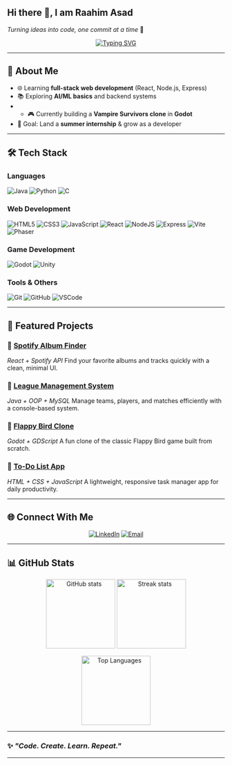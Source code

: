 ## Hi there 👋, I am Raahim Asad

*Turning ideas into code, one commit at a time* 🚀

<p align="center">
  <a href="https://github.com/raahim152">
    <img src="https://readme-typing-svg.demolab.com?font=Fira+Code&size=24&pause=1000&color=00C2FF&center=true&vCenter=true&width=435&lines=Frontend+Developer;Web+Developer;Game+Developer;Software+Engineer+in+Making" alt="Typing SVG" />
  </a>
</p>


---

## 👋 **About Me**

* 🌐 Learning **full-stack web development** (React, Node.js, Express)
* 📚 Exploring **AI/ML basics** and backend systems
* * 🎮 Currently building a **Vampire Survivors clone** in **Godot**
* 🎯 Goal: Land a **summer internship** & grow as a developer

---

## 🛠️ **Tech Stack**

### **Languages**

![Java](https://img.shields.io/badge/Java-ED8B00?style=for-the-badge\&logo=openjdk\&logoColor=white)
![Python](https://img.shields.io/badge/Python-3776AB?style=for-the-badge\&logo=python\&logoColor=white)
![C](https://img.shields.io/badge/C-A8B9CC?style=for-the-badge\&logo=c\&logoColor=black)

### **Web Development**

![HTML5](https://img.shields.io/badge/HTML5-E34F26?style=for-the-badge\&logo=html5\&logoColor=white)
![CSS3](https://img.shields.io/badge/CSS3-1572B6?style=for-the-badge\&logo=css3\&logoColor=white)
![JavaScript](https://img.shields.io/badge/JavaScript-F7DF1E?style=for-the-badge\&logo=javascript\&logoColor=black)
![React](https://img.shields.io/badge/React-20232A?style=for-the-badge\&logo=react\&logoColor=61DAFB)
![NodeJS](https://img.shields.io/badge/Node.js-43853D?style=for-the-badge\&logo=node.js\&logoColor=white)
![Express](https://img.shields.io/badge/Express-000000?style=for-the-badge\&logo=express\&logoColor=white)
![Vite](https://img.shields.io/badge/Vite-646CFF?style=for-the-badge&logo=vite&logoColor=white)
![Phaser](https://img.shields.io/badge/Phaser-002855?style=for-the-badge&logo=phaser&logoColor=white)


### **Game Development**

![Godot](https://img.shields.io/badge/Godot-478CBF?style=for-the-badge\&logo=godot-engine\&logoColor=white)
![Unity](https://img.shields.io/badge/Unity-000000?style=for-the-badge\&logo=unity\&logoColor=white)

### **Tools & Others**

![Git](https://img.shields.io/badge/Git-F05032?style=for-the-badge\&logo=git\&logoColor=white)
![GitHub](https://img.shields.io/badge/GitHub-181717?style=for-the-badge\&logo=github\&logoColor=white)
![VSCode](https://img.shields.io/badge/VS%20Code-0078D4?style=for-the-badge\&logo=visual-studio-code\&logoColor=white)

---

## 📌 **Featured Projects**

### 🔹 [Spotify Album Finder](https://github.com/raahim152/Spotify-Album-Finder)

*React + Spotify API*
Find your favorite albums and tracks quickly with a clean, minimal UI.

### 🔹 [League Management System](https://github.com/raahim152/League-Management-System)

*Java + OOP + MySQL*
Manage teams, players, and matches efficiently with a console-based system.

### 🔹 [Flappy Bird Clone](https://github.com/raahim152/FlappyBirdClone)

*Godot + GDScript*
A fun clone of the classic Flappy Bird game built from scratch.

### 🔹 [To-Do List App](https://github.com/raahim152/ToDoList)

*HTML + CSS + JavaScript*
A lightweight, responsive task manager app for daily productivity.

---

## 🌐 **Connect With Me**

<p align="center">
  <a href="https://www.linkedin.com/in/raahim-asad/" target="_blank"><img src="https://img.shields.io/badge/LinkedIn-0A66C2?style=for-the-badge&logo=linkedin&logoColor=white" alt="LinkedIn"/></a>
  <a href="mailto:raahim.asad@example.com"><img src="https://img.shields.io/badge/Email-D14836?style=for-the-badge&logo=gmail&logoColor=white" alt="Email"/></a>
</p>

---

## 📊 **GitHub Stats**

<p align="center">
  <img src="https://github-readme-stats.vercel.app/api?username=raahim152&show_icons=true&theme=tokyonight" alt="GitHub stats" height="160"/>
  <img src="https://github-readme-streak-stats.herokuapp.com/?user=raahim152&theme=tokyonight" alt="Streak stats" height="160"/>
</p>

<p align="center">
  <img src="https://github-readme-stats.vercel.app/api/top-langs/?username=raahim152&layout=compact&theme=tokyonight" alt="Top Languages" height="160"/>
</p>

---

### ✨ *"Code. Create. Learn. Repeat."*

---
